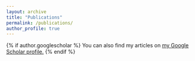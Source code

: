 ```yaml
---
layout: archive
title: "Publications"
permalink: /publications/
author_profile: true
---
```


<script src="https://bibbase.org/show?bib=https%3A%2F%2Fandiblenk.github.io%2Ffiles%2Fpubs_own.bib&jsonp=1"></script>

{% if author.googlescholar %}
  You can also find my articles on <u><a href="{{author.googlescholar}}">my Google Scholar profile</a>.</u>
{% endif %}
